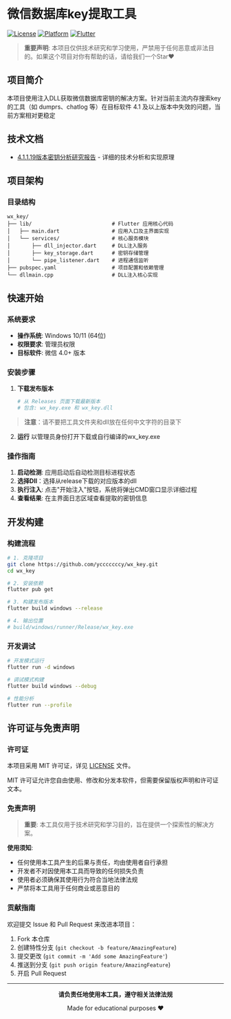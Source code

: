 # 微信数据库key提取工具

[![License](https://img.shields.io/badge/license-MIT-green.svg)](LICENSE)
[![Platform](https://img.shields.io/badge/platform-Windows-lightgrey.svg)](https://www.microsoft.com/windows)
[![Flutter](https://img.shields.io/badge/Flutter-3.9.2+-02569B.svg?logo=flutter)](https://flutter.dev)

> **重要声明**: 本项目仅供技术研究和学习使用，严禁用于任何恶意或非法目的。如果这个项目对你有帮助的话，请给我们一个Star❤️

## 项目简介

本项目使用注入DLL获取微信数据库密钥的解决方案。针对当前主流内存搜索key的工具（如 dumprs、chatlog 等）在目标软件 4.1 及以上版本中失效的问题，当前方案相对更稳定


## 技术文档

- [4.1.1.19版本密钥分析研究报告](wx4.1_analysis.md) - 详细的技术分析和实现原理

## 项目架构

### 目录结构

```
wx_key/
├── lib/                          # Flutter 应用核心代码
│   ├── main.dart                 # 应用入口及主界面实现
│   └── services/                 # 核心服务模块
│       ├── dll_injector.dart     # DLL注入服务
│       ├── key_storage.dart      # 密钥存储管理
│       └── pipe_listener.dart    # 进程通信监听
├── pubspec.yaml                  # 项目配置和依赖管理
└── dllmain.cpp                   # DLL注入核心实现
```

## 快速开始

### 系统要求

- **操作系统**: Windows 10/11 (64位)
- **权限要求**: 管理员权限
- **目标软件**: 微信 4.0+ 版本

### 安装步骤

1. **下载发布版本**
   ```bash
   # 从 Releases 页面下载最新版本
   # 包含: wx_key.exe 和 wx_key.dll
   ```
> **注意**：请不要把工具文件夹和dll放在任何中文字符的目录下

2. **运行**
   以管理员身份打开下载或自行编译的wx_key.exe

### 操作指南

1. **启动检测**: 应用启动后自动检测目标进程状态
2. **选择Dll**：选择从release下载的对应版本的dll
3. **执行注入**: 点击"开始注入"按钮，系统将弹出CMD窗口显示详细过程
4. **查看结果**: 在主界面日志区域查看提取的密钥信息

## 开发构建

### 构建流程

```bash
# 1. 克隆项目
git clone https://github.com/ycccccccy/wx_key.git
cd wx_key

# 2. 安装依赖
flutter pub get

# 3. 构建发布版本
flutter build windows --release

# 4. 输出位置
# build/windows/runner/Release/wx_key.exe
```

### 开发调试

```bash
# 开发模式运行
flutter run -d windows

# 调试模式构建
flutter build windows --debug

# 性能分析
flutter run --profile
```

## 许可证与免责声明

### 许可证

本项目采用 MIT 许可证，详见 [LICENSE](LICENSE) 文件。

MIT 许可证允许您自由使用、修改和分发本软件，但需要保留版权声明和许可证文本。

### 免责声明

> **重要**: 本工具仅用于技术研究和学习目的，旨在提供一个探索性的解决方案。

**使用须知**:
- 任何使用本工具产生的后果与责任，均由使用者自行承担
- 开发者不对因使用本工具而导致的任何损失负责
- 使用者必须确保其使用行为符合当地法律法规
- 严禁将本工具用于任何商业或恶意目的

### 贡献指南

欢迎提交 Issue 和 Pull Request 来改进本项目：

1. Fork 本仓库
2. 创建特性分支 (`git checkout -b feature/AmazingFeature`)
3. 提交更改 (`git commit -m 'Add some AmazingFeature'`)
4. 推送到分支 (`git push origin feature/AmazingFeature`)
5. 开启 Pull Request

---

<div align="center">

**请负责任地使用本工具，遵守相关法律法规**

Made for educational purposes ❤️

</div>
